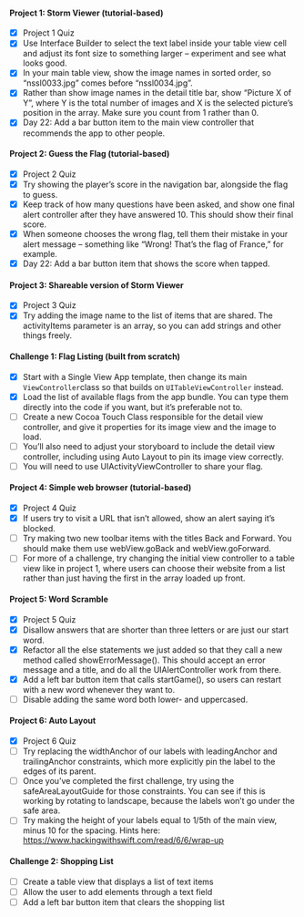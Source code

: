 #### Project 1: Storm Viewer (tutorial-based)
- [x] Project 1 Quiz
- [x] Use Interface Builder to select the text label inside your table view cell and adjust its font size to something larger – experiment and see what looks good.
- [x] In your main table view, show the image names in sorted order, so “nssl0033.jpg” comes before “nssl0034.jpg”.
- [x] Rather than show image names in the detail title bar, show “Picture X of Y”, where Y is the total number of images and X is the selected picture’s position in the array. Make sure you count from 1 rather than 0.
- [x] Day 22: Add a bar button item to the main view controller that recommends the app to other people.

#### Project 2: Guess the Flag (tutorial-based)
- [x] Project 2 Quiz
- [x] Try showing the player’s score in the navigation bar, alongside the flag to guess.
- [x] Keep track of how many questions have been asked, and show one final alert controller after they have answered 10. This should show their final score.
- [x] When someone chooses the wrong flag, tell them their mistake in your alert message – something like “Wrong! That’s the flag of France,” for example.
- [x] Day 22: Add a bar button item that shows the score when tapped.

#### Project 3: Shareable version of Storm Viewer
- [x] Project 3 Quiz
- [x] Try adding the image name to the list of items that are shared. The activityItems parameter is an array, so you can add strings and other things freely.

#### Challenge 1: Flag Listing (built from scratch)
- [x] Start with a Single View App template, then change its main `ViewController`class so that builds on `UITableViewController` instead.
- [x] Load the list of available flags from the app bundle. You can type them directly into the code if you want, but it’s preferable not to.
- [ ] Create a new Cocoa Touch Class responsible for the detail view controller, and give it properties for its image view and the image to load.
- [ ] You’ll also need to adjust your storyboard to include the detail view controller, including using Auto Layout to pin its image view correctly.
- [ ] You will need to use UIActivityViewController to share your flag.

#### Project 4: Simple web browser (tutorial-based)
- [x] Project 4 Quiz
- [x] If users try to visit a URL that isn’t allowed, show an alert saying it’s blocked.
- [ ] Try making two new toolbar items with the titles Back and Forward. You should make them use webView.goBack and webView.goForward.
- [ ] For more of a challenge, try changing the initial view controller to a table view like in project 1, where users can choose their website from a list rather than just having the first in the array loaded up front.

#### Project 5: Word Scramble
- [x] Project 5 Quiz
- [x] Disallow answers that are shorter than three letters or are just our start word.
- [x] Refactor all the else statements we just added so that they call a new method called showErrorMessage(). This should accept an error message and a title, and do all the UIAlertController work from there.
- [x] Add a left bar button item that calls startGame(), so users can restart with a new word whenever they want to.
- [ ] Disable adding the same word both lower- and uppercased.

#### Project 6: Auto Layout
- [x] Project 6 Quiz
- [ ] Try replacing the widthAnchor of our labels with leadingAnchor and trailingAnchor constraints, which more explicitly pin the label to the edges of its parent.
- [ ] Once you’ve completed the first challenge, try using the safeAreaLayoutGuide for those constraints. You can see if this is working by rotating to landscape, because the labels won’t go under the safe area.
- [ ] Try making the height of your labels equal to 1/5th of the main view, minus 10 for the spacing. Hints here: https://www.hackingwithswift.com/read/6/6/wrap-up

#### Challenge 2: Shopping List
- [ ] Create a table view that displays a list of text items
- [ ] Allow the user to add elements through a text field
- [ ] Add a left bar button item that clears the shopping list

